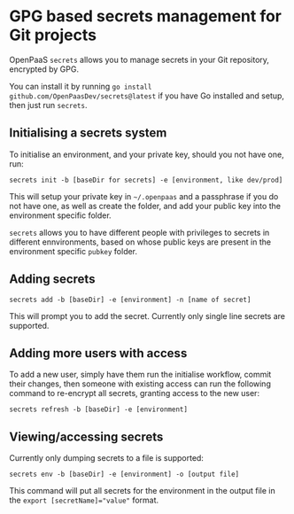 # GPG based secrets management for Git projects
OpenPaaS `secrets` allows you to manage secrets in your Git repository, encrypted by GPG.

You can install it by running `go install github.com/OpenPaasDev/secrets@latest` if you have Go installed and setup, then just run `secrets`.

## Initialising a secrets system
To initialise an environment, and your private key, should you not have one, run:

```
secrets init -b [baseDir for secrets] -e [environment, like dev/prod]
```
This will setup your private key in `~/.openpaas` and a passphrase if you do not have one, as well as create the folder, and add your public key into the environment specific folder.

`secrets` allows you to have different people with privileges to secrets in different ennvironments, based on whose public keys are present in the environment specific `pubkey` folder.

## Adding secrets

```
secrets add -b [baseDir] -e [environment] -n [name of secret]
```

This will prompt you to add the secret. Currently only single line secrets are supported.

## Adding more users with access
To add a new user, simply have them run the initialise workflow, commit their changes, then someone with existing access can run the following command to re-encrypt all secrets, granting access to the new user:

```
secrets refresh -b [baseDir] -e [environment]
```

## Viewing/accessing secrets
Currently only dumping secrets to a file is supported:

```
secrets env -b [baseDir] -e [environment] -o [output file]
```

This command will put all secrets for the environment in the output file in the `export [secretName]="value"` format.
